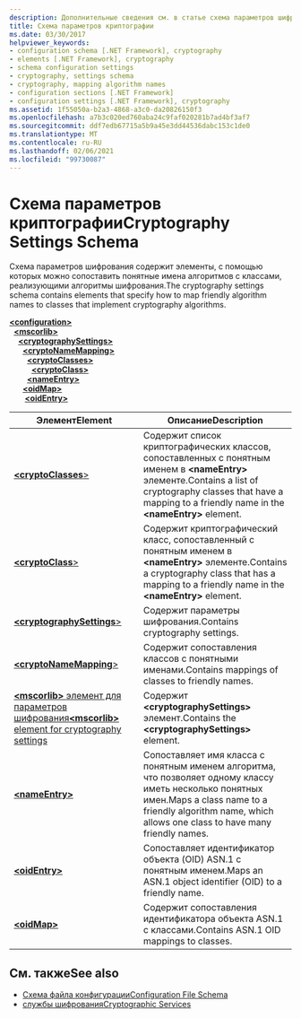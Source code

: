 ```yaml
---
description: Дополнительные сведения см. в статье схема параметров шифрования.
title: Схема параметров криптографии
ms.date: 03/30/2017
helpviewer_keywords:
- configuration schema [.NET Framework], cryptography
- elements [.NET Framework], cryptography
- schema configuration settings
- cryptography, settings schema
- cryptography, mapping algorithm names
- configuration sections [.NET Framework]
- configuration settings [.NET Framework], cryptography
ms.assetid: 1f55050a-b2a3-4868-a3c0-da20826150f3
ms.openlocfilehash: a7b3c020ed760aba24c9faf020281b7ad4bf3af7
ms.sourcegitcommit: ddf7edb67715a5b9a45e3dd44536dabc153c1de0
ms.translationtype: MT
ms.contentlocale: ru-RU
ms.lasthandoff: 02/06/2021
ms.locfileid: "99730087"
---
```

# <a name="cryptography-settings-schema"></a><span data-ttu-id="1c7b1-103">Схема параметров криптографии</span><span class="sxs-lookup"><span data-stu-id="1c7b1-103">Cryptography Settings Schema</span></span>

<span data-ttu-id="1c7b1-104">Схема параметров шифрования содержит элементы, с помощью которых можно сопоставить понятные имена алгоритмов с классами, реализующими алгоритмы шифрования.</span><span class="sxs-lookup"><span data-stu-id="1c7b1-104">The cryptography settings schema contains elements that specify how to map friendly algorithm names to classes that implement cryptography algorithms.</span></span>  
  
[**\<configuration>**](../configuration-element.md)\
&nbsp;&nbsp;[**\<mscorlib>**](mscorlib-element-for-cryptography-settings.md)\
&nbsp;&nbsp;&nbsp;&nbsp;[**\<cryptographySettings>**](cryptographysettings-element.md)\
&nbsp;&nbsp;&nbsp;&nbsp;&nbsp;&nbsp;[**\<cryptoNameMapping>**](cryptonamemapping-element.md)\
&nbsp;&nbsp;&nbsp;&nbsp;&nbsp;&nbsp;&nbsp;&nbsp;[**\<cryptoClasses>**](cryptoclasses-element.md)\
&nbsp;&nbsp;&nbsp;&nbsp;&nbsp;&nbsp;&nbsp;&nbsp;&nbsp;&nbsp;[**\<cryptoClass>**](cryptoclass-element.md)\
&nbsp;&nbsp;&nbsp;&nbsp;&nbsp;&nbsp;&nbsp;&nbsp;[**\<nameEntry>**](nameentry-element.md)\
&nbsp;&nbsp;&nbsp;&nbsp;&nbsp;&nbsp;[**\<oidMap>**](oidmap-element.md)\
&nbsp;&nbsp;&nbsp;&nbsp;&nbsp;&nbsp;&nbsp;[**\<oidEntry>**](oidentry-element.md)

|<span data-ttu-id="1c7b1-105">Элемент</span><span class="sxs-lookup"><span data-stu-id="1c7b1-105">Element</span></span>|<span data-ttu-id="1c7b1-106">Описание</span><span class="sxs-lookup"><span data-stu-id="1c7b1-106">Description</span></span>|  
|-------------|-----------------|  
|[**\<cryptoClasses**>](cryptoclasses-element.md)|<span data-ttu-id="1c7b1-107">Содержит список криптографических классов, сопоставленных с понятным именем в **\<nameEntry>** элементе.</span><span class="sxs-lookup"><span data-stu-id="1c7b1-107">Contains a list of cryptography classes that have a mapping to a friendly name in the **\<nameEntry>** element.</span></span>|  
|[**\<cryptoClass**>](cryptoclass-element.md)|<span data-ttu-id="1c7b1-108">Содержит криптографический класс, сопоставленный с понятным именем в **\<nameEntry>** элементе.</span><span class="sxs-lookup"><span data-stu-id="1c7b1-108">Contains a cryptography class that has a mapping to a friendly name in the **\<nameEntry>** element.</span></span>|  
|[**\<cryptographySettings**>](cryptographysettings-element.md)|<span data-ttu-id="1c7b1-109">Содержит параметры шифрования.</span><span class="sxs-lookup"><span data-stu-id="1c7b1-109">Contains cryptography settings.</span></span>|  
|[**\<cryptoNameMapping**>](cryptonamemapping-element.md)|<span data-ttu-id="1c7b1-110">Содержит сопоставления классов с понятными именами.</span><span class="sxs-lookup"><span data-stu-id="1c7b1-110">Contains mappings of classes to friendly names.</span></span>|  
|[<span data-ttu-id="1c7b1-111">**\<mscorlib>** элемент для параметров шифрования</span><span class="sxs-lookup"><span data-stu-id="1c7b1-111">**\<mscorlib>** element for cryptography settings</span></span>](mscorlib-element-for-cryptography-settings.md)|<span data-ttu-id="1c7b1-112">Содержит **\<cryptographySettings>** элемент.</span><span class="sxs-lookup"><span data-stu-id="1c7b1-112">Contains the **\<cryptographySettings>** element.</span></span>|  
|[**\<nameEntry>**](nameentry-element.md)|<span data-ttu-id="1c7b1-113">Сопоставляет имя класса с понятным именем алгоритма, что позволяет одному классу иметь несколько понятных имен.</span><span class="sxs-lookup"><span data-stu-id="1c7b1-113">Maps a class name to a friendly algorithm name, which allows one class to have many friendly names.</span></span>|  
|[**\<oidEntry>**](oidentry-element.md)|<span data-ttu-id="1c7b1-114">Сопоставляет идентификатор объекта (OID) ASN.1 с понятным именем.</span><span class="sxs-lookup"><span data-stu-id="1c7b1-114">Maps an ASN.1 object identifier (OID) to a friendly name.</span></span>|  
|[**\<oidMap>**](oidmap-element.md)|<span data-ttu-id="1c7b1-115">Содержит сопоставления идентификатора объекта ASN.1 с классами.</span><span class="sxs-lookup"><span data-stu-id="1c7b1-115">Contains ASN.1 OID mappings to classes.</span></span>|  
  
## <a name="see-also"></a><span data-ttu-id="1c7b1-116">См. также</span><span class="sxs-lookup"><span data-stu-id="1c7b1-116">See also</span></span>

- [<span data-ttu-id="1c7b1-117">Схема файла конфигурации</span><span class="sxs-lookup"><span data-stu-id="1c7b1-117">Configuration File Schema</span></span>](../index.md)
- [<span data-ttu-id="1c7b1-118">службы шифрования</span><span class="sxs-lookup"><span data-stu-id="1c7b1-118">Cryptographic Services</span></span>](../../../../standard/security/cryptographic-services.md)
